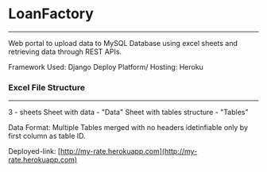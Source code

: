 # LoanFactory
----------------------------------------------------------------
Web portal to upload data to MySQL Database using excel sheets and retrieving data through REST APIs.

Framework Used: Django
Deploy Platform/ Hosting: Heroku

### Excel File Structure
----------------------------------------------------------------
3 - sheets
Sheet with data - "Data"
Sheet with tables structure - "Tables"

Data Format: Multiple Tables merged with no headers idetinfiable only by first column as table ID.

Deployed-link: [http://my-rate.herokuapp.com](http://my-rate.herokuapp.com)
